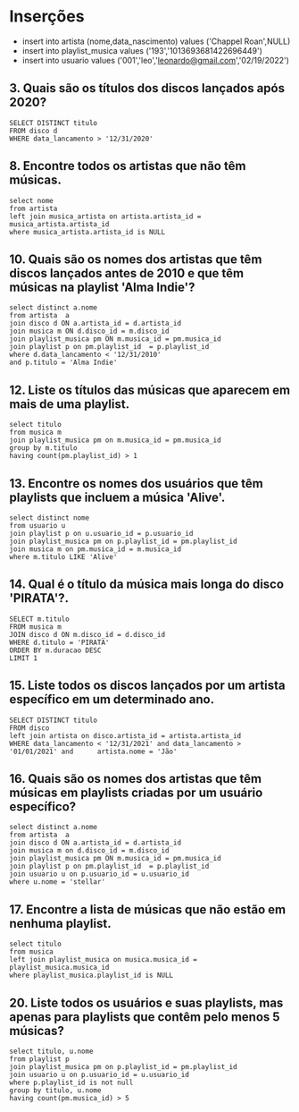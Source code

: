 # Inserções
- insert into artista (nome,data_nascimento) values ('Chappel Roan',NULL)
- insert into playlist_musica values ('193','1013693681422696449')
- insert into usuario values ('001','leo','leonardo@gmail.com','02/19/2022')


## 3. Quais são os títulos dos discos lançados após 2020?

    SELECT DISTINCT titulo
    FROM disco d 
    WHERE data_lancamento > '12/31/2020'
    
## 8. Encontre todos os artistas que não têm músicas.

    select nome 
    from artista 
    left join musica_artista on artista.artista_id = musica_artista.artista_id 
    where musica_artista.artista_id is NULL    

## 10. Quais são os nomes dos artistas que têm discos lançados antes de 2010 e que têm músicas na playlist 'Alma Indie'?

    select distinct a.nome
    from artista  a
    join disco d ON a.artista_id = d.artista_id
    join musica m ON d.disco_id = m.disco_id
    join playlist_musica pm ON m.musica_id = pm.musica_id 
    join playlist p on pm.playlist_id  = p.playlist_id 
    where d.data_lancamento < '12/31/2010'
    and p.titulo = 'Alma Indie'


## 12. Liste os títulos das músicas que aparecem em mais de uma playlist.

    select titulo
    from musica m 
    join playlist_musica pm on m.musica_id = pm.musica_id
    group by m.titulo 
    having count(pm.playlist_id) > 1


## 13. Encontre os nomes dos usuários que têm playlists que incluem a música 'Alive'.
    select distinct nome
    from usuario u 
    join playlist p on u.usuario_id = p.usuario_id 
    join playlist_musica pm on p.playlist_id = pm.playlist_id 
    join musica m on pm.musica_id = m.musica_id 
    where m.titulo LIKE 'Alive'    
    
## 14. Qual é o título da música mais longa do disco 'PIRATA'?.

    SELECT m.titulo
    FROM musica m
    JOIN disco d ON m.disco_id = d.disco_id
    WHERE d.titulo = 'PIRATA'
    ORDER BY m.duracao DESC
    LIMIT 1
    
## 15. Liste todos os discos lançados por um artista específico em um determinado ano.

    SELECT DISTINCT titulo
    FROM disco 
    left join artista on disco.artista_id = artista.artista_id 
    WHERE data_lancamento < '12/31/2021' and data_lancamento > '01/01/2021' and      artista.nome = 'Jão'
    
## 16. Quais são os nomes dos artistas que têm músicas em playlists criadas por um usuário específico?

    select distinct a.nome
    from artista  a
    join disco d ON a.artista_id = d.artista_id
    join musica m on d.disco_id = m.disco_id 
    join playlist_musica pm ON m.musica_id = pm.musica_id 
    join playlist p on pm.playlist_id  = p.playlist_id 
    join usuario u on p.usuario_id = u.usuario_id 
    where u.nome = 'stellar'

## 17. Encontre a lista de músicas que não estão em nenhuma playlist.

    select titulo
    from musica
    left join playlist_musica on musica.musica_id = playlist_musica.musica_id 
    where playlist_musica.playlist_id is NULL    

## 20. Liste todos os usuários e suas playlists, mas apenas para playlists que contêm pelo menos 5 músicas?

    select titulo, u.nome
    from playlist p
    join playlist_musica pm on p.playlist_id = pm.playlist_id
    join usuario u on p.usuario_id = u.usuario_id 
    where p.playlist_id is not null 
    group by titulo, u.nome
    having count(pm.musica_id) > 5
    

    
    
